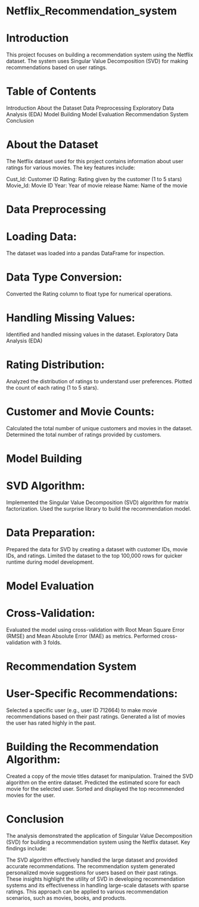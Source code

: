 # Netflix_Recommendation_system

# Introduction
This project focuses on building a recommendation system using the Netflix dataset. The system uses Singular Value Decomposition (SVD) for making recommendations based on user ratings.

# Table of Contents
Introduction
About the Dataset
Data Preprocessing
Exploratory Data Analysis (EDA)
Model Building
Model Evaluation
Recommendation System
Conclusion

# About the Dataset
The Netflix dataset used for this project contains information about user ratings for various movies. The key features include:

Cust_Id: Customer ID
Rating: Rating given by the customer (1 to 5 stars)
Movie_Id: Movie ID
Year: Year of movie release
Name: Name of the movie

# Data Preprocessing

# Loading Data:
The dataset was loaded into a pandas DataFrame for inspection.

# Data Type Conversion:
Converted the Rating column to float type for numerical operations.

# Handling Missing Values:
Identified and handled missing values in the dataset.
Exploratory Data Analysis (EDA)

# Rating Distribution:
Analyzed the distribution of ratings to understand user preferences.
Plotted the count of each rating (1 to 5 stars).

# Customer and Movie Counts:
Calculated the total number of unique customers and movies in the dataset.
Determined the total number of ratings provided by customers.

# Model Building

# SVD Algorithm:
Implemented the Singular Value Decomposition (SVD) algorithm for matrix factorization.
Used the surprise library to build the recommendation model.

# Data Preparation:
Prepared the data for SVD by creating a dataset with customer IDs, movie IDs, and ratings.
Limited the dataset to the top 100,000 rows for quicker runtime during model development.

# Model Evaluation

# Cross-Validation:
Evaluated the model using cross-validation with Root Mean Square Error (RMSE) and Mean Absolute Error (MAE) as metrics.
Performed cross-validation with 3 folds.

# Recommendation System
# User-Specific Recommendations:
Selected a specific user (e.g., user ID 712664) to make movie recommendations based on their past ratings.
Generated a list of movies the user has rated highly in the past.

# Building the Recommendation Algorithm:
Created a copy of the movie titles dataset for manipulation.
Trained the SVD algorithm on the entire dataset.
Predicted the estimated score for each movie for the selected user.
Sorted and displayed the top recommended movies for the user.

# Conclusion
The analysis demonstrated the application of Singular Value Decomposition (SVD) for building a recommendation system using the Netflix dataset. Key findings include:

The SVD algorithm effectively handled the large dataset and provided accurate recommendations.
The recommendation system generated personalized movie suggestions for users based on their past ratings.
These insights highlight the utility of SVD in developing recommendation systems and its effectiveness in handling large-scale datasets with sparse ratings. This approach can be applied to various recommendation scenarios, such as movies, books, and products.
